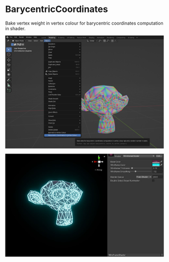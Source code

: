 # BarycentricCoordinates
Bake vertex weight in vertex colour for barycentric coordinates computation in shader.

![Screenshot](/BaryCoords_Blender.png)

![Screenshot](/BaryCoords_Unity.png)

